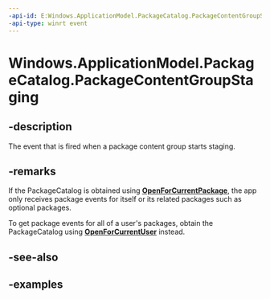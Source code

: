 ```yaml
---
-api-id: E:Windows.ApplicationModel.PackageCatalog.PackageContentGroupStaging
-api-type: winrt event
---
```


<!-- Event syntax.
public event TypedEventHandler PackageContentGroupStaging<PackageCatalog, PackageContentGroupStagingEventArgs>
-->

# Windows.ApplicationModel.PackageCatalog.PackageContentGroupStaging

## -description
The event that is fired when a package content group starts staging.

## -remarks
If the PackageCatalog is obtained using **[OpenForCurrentPackage](https://docs.microsoft.com/uwp/api/windows.applicationmodel.packagecatalog.OpenForCurrentPackage)**, the app only receives package events for itself or its related packages such as optional packages.

To get package events for all of a user's packages, obtain the PackageCatalog using **[OpenForCurrentUser](https://docs.microsoft.com/uwp/api/windows.applicationmodel.packagecatalog.OpenForCurrentUser)** instead.

## -see-also

## -examples
